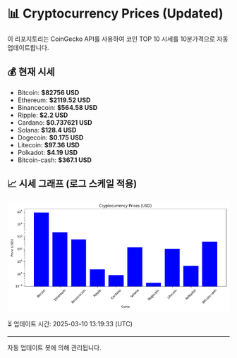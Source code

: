 
# 📊 Cryptocurrency Prices (Updated)

이 리포지토리는 CoinGecko API를 사용하여 코인 TOP 10 시세를 10분가격으로 자동 업데이트합니다.

## 💰 현재 시세
- Bitcoin: **$82756 USD**
- Ethereum: **$2119.52 USD**
- Binancecoin: **$564.58 USD**
- Ripple: **$2.2 USD**
- Cardano: **$0.737621 USD**
- Solana: **$128.4 USD**
- Dogecoin: **$0.175 USD**
- Litecoin: **$97.36 USD**
- Polkadot: **$4.19 USD**
- Bitcoin-cash: **$367.1 USD**

## 📈 시세 그래프 (로그 스케일 적용)
![Crypto Prices](crypto_prices.png)

⏳ 업데이트 시간: 2025-03-10 13:19:33 (UTC)

---
자동 업데이트 봇에 의해 관리됩니다.

